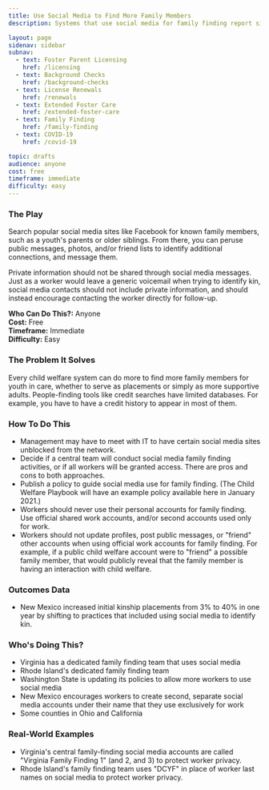 ```yaml
---
title: Use Social Media to Find More Family Members
description: Systems that use social media for family finding report significant success in finding kin they would not find otherwise.

layout: page
sidenav: sidebar
subnav:
  - text: Foster Parent Licensing
    href: /licensing
  - text: Background Checks
    href: /background-checks
  - text: License Renewals
    href: /renewals
  - text: Extended Foster Care
    href: /extended-foster-care
  - text: Family Finding
    href: /family-finding
  - text: COVID-19
    href: /covid-19

topic: drafts
audience: anyone
cost: free
timeframe: immediate
difficulty: easy
---
```



### The Play

Search popular social media sites like Facebook for known family members, such as a youth's parents or older siblings. From there, you can peruse public messages, photos, and/or friend lists to identify additional connections, and message them.

Private information should not be shared through social media messages. Just as a worker would leave a generic voicemail when trying to identify kin, social media contacts should not include private information, and should instead encourage contacting the worker directly for follow-up.

**Who Can Do This?:**
Anyone<br />
**Cost:**
Free<br />
**Timeframe:**
Immediate<br />
**Difficulty:**
Easy<br />

### The Problem It Solves

Every child welfare system can do more to find more family members for youth in care, whether to serve as placements or simply as more supportive adults. People-finding tools like credit searches have limited databases. For example, you have to have a credit history to appear in most of them. 

### How To Do This

* Management may have to meet with IT to have certain social media sites unblocked from the network.
* Decide if a central team will conduct social media family finding activities, or if all workers will be granted access. There are pros and cons to both approaches.
* Publish a policy to guide social media use for family finding. (The Child Welfare Playbook will have an example policy available here in January 2021.)
* Workers should never use their personal accounts for family finding. Use official shared work accounts, and/or second accounts used only for work.
* Workers should not update profiles, post public messages, or "friend" other accounts when using official work accounts for family finding. For example, if a public child welfare account were to "friend" a possible family member, that would publicly reveal that the family member is having an interaction with child welfare.


### Outcomes Data

* New Mexico increased initial kinship placements from 3% to 40% in one year by shifting to practices that included using social media to identify kin.

### Who's Doing This?

* Virginia has a dedicated family finding team that uses social media
* Rhode Island's dedicated family finding team
* Washington State is updating its policies to allow more workers to use social media
* New Mexico encourages workers to create second, separate social media accounts under their name that they use exclusively for work
* Some counties in Ohio and California

### Real-World Examples

* Virginia's central family-finding social media accounts are called "Virginia Family Finding 1" (and 2, and 3) to protect worker privacy.
* Rhode Island's family finding team uses "DCYF" in place of worker last names on social media to protect worker privacy.